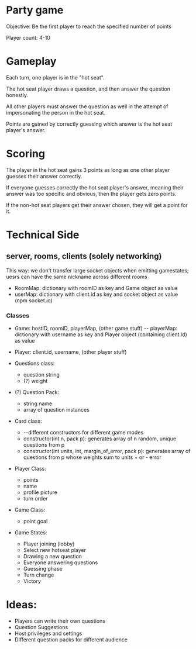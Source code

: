 # Party game
Objective: Be the first player to reach the specified number of points

Player count: 4-10

# Gameplay
Each turn, one player is in the "hot seat".

The hot seat player draws a question, and then answer the question honestly.

All other players must answer the question as well in the attempt of impersonating the person in the hot seat.

Points are gained by correctly guessing which answer is the hot seat player's answer.


# Scoring

The player in the hot seat gains 3 points as long as one other player guesses their answer correctly.

If everyone guesses correctly the hot seat player's answer, meaning their answer was too specific and obvious, then the player gets zero points.

If the non-hot seat players get their answer chosen, they will get a point for it.

# Technical Side

## server, rooms, clients (solely networking)
  This way: we don't transfer large socket objects when emitting gamestates; uesrs can have the same nickname across different rooms

 - RoomMap: dictionary with roomID as key and Game object as value
 - userMap: dictionary with client.id as key and socket object as value (npm socket.io)


### Classes
 - Game: hostID, roomID, playerMap, (other game stuff)
 -- playerMap: dictionary with username as key and Player object (containing client.id) as value

 - Player: client.id, username, (other player stuff)




- Questions class:
  - question string
  - (?) weight

- (?) Question Pack:
  - string name
  - array of question instances

- Card class:
  - --different constructors for different game modes
  - constructor(int n, pack p): generates array of n random, unique questions from p
  - constructor(int units, int, margin_of_error, pack p): generates array of questions from p whose weights sum to units + or - error

- Player Class:
  - points
  - name
  - profile picture
  - turn order  

- Game Class:
  - point goal

- Game States:
  - Player joining (lobby)  
  - Select new hotseat player
  - Drawing a new question
  - Everyone answering questions
  - Guessing phase
  - Turn change
  - Victory

# Ideas:
- Players can write their own questions
- Question Suggestions
- Host privileges and settings
- Different question packs for different audience
